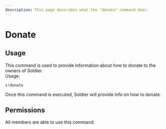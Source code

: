 ```yaml
---
description: This page describes what the "donate" command does.
---
```


# Donate

## Usage

This command is used to provide information about how to donate to the owners of Soldier.  
Usage:

```text
s!donate
```

Once this command is executed, Soldier will provide info on how to donate.

## Permissions

All members are able to use this command.

